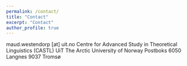 ```yaml
---
permalink: /contact/
title: "Contact"
excerpt: "Contact"
author_profile: true
---
```


maud.westendorp [at] uit.no
Centre for Advanced Study in Theoretical Linguistics (CASTL) 
UiT The Arctic University of Norway
Postboks 6050 Langnes 
9037 Tromsø
